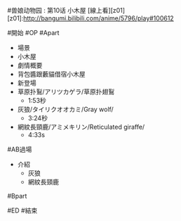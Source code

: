 #兽娘动物园 : 第10话 小木屋
[線上看][z01]
[z01]:http://bangumi.bilibili.com/anime/5796/play#100612

#開始
#OP
#Apart
* 場景
 * 小木屋
* 劇情概要
 * 背包醬跟藪貓借宿小木屋
* 新登場
 * 草原扑鴷/アリツカゲラ/草原扑翅鴷
   * 1:53秒
 * 灰狼/タイリクオオカミ/Gray wolf/
   * 3:24秒
 * 網紋長頸鹿/アミメキリン/Reticulated giraffe/
   * 4:33s
 
#AB過場
* 介紹
  * 灰狼
  * 網紋長頸鹿

#Bpart


#ED
#結束


